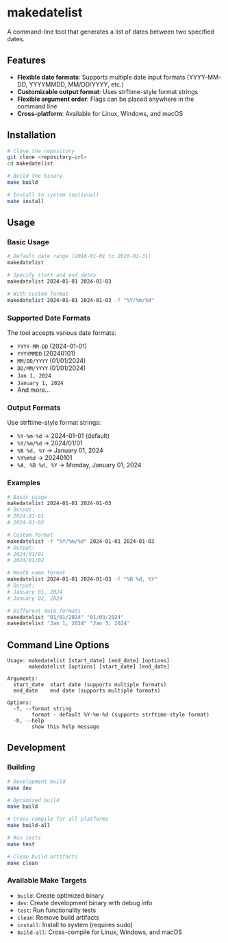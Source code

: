 # makedatelist

A command-line tool that generates a list of dates between two specified dates.

## Features

- **Flexible date formats**: Supports multiple date input formats (YYYY-MM-DD, YYYYMMDD, MM/DD/YYYY, etc.)
- **Customizable output format**: Uses strftime-style format strings
- **Flexible argument order**: Flags can be placed anywhere in the command line
- **Cross-platform**: Available for Linux, Windows, and macOS

## Installation

```bash
# Clone the repository
git clone <repository-url>
cd makedatelist

# Build the binary
make build

# Install to system (optional)
make install
```

## Usage

### Basic Usage

```bash
# Default date range (2016-01-01 to 2016-01-31)
makedatelist

# Specify start and end dates
makedatelist 2024-01-01 2024-01-03

# With custom format
makedatelist 2024-01-01 2024-01-03 -f "%Y/%m/%d"
```

### Supported Date Formats

The tool accepts various date formats:

- `YYYY-MM-DD` (2024-01-01)
- `YYYYMMDD` (20240101)
- `MM/DD/YYYY` (01/01/2024)
- `DD/MM/YYYY` (01/01/2024)
- `Jan 1, 2024`
- `January 1, 2024`
- And more...

### Output Formats

Use strftime-style format strings:

- `%Y-%m-%d` → 2024-01-01 (default)
- `%Y/%m/%d` → 2024/01/01
- `%B %d, %Y` → January 01, 2024
- `%Y%m%d` → 20240101
- `%A, %B %d, %Y` → Monday, January 01, 2024

### Examples

```bash
# Basic usage
makedatelist 2024-01-01 2024-01-03
# Output:
# 2024-01-01
# 2024-01-02

# Custom format
makedatelist -f "%Y/%m/%d" 2024-01-01 2024-01-03
# Output:
# 2024/01/01
# 2024/01/02

# Month name format
makedatelist 2024-01-01 2024-01-03 -f "%B %d, %Y"
# Output:
# January 01, 2024
# January 02, 2024

# Different date formats
makedatelist "01/01/2024" "01/03/2024"
makedatelist "Jan 1, 2024" "Jan 3, 2024"
```

## Command Line Options

```
Usage: makedatelist [start_date] [end_date] [options]
       makedatelist [options] [start_date] [end_date]

Arguments:
  start_date  start date (supports multiple formats)
  end_date    end date (supports multiple formats)

Options:
  -f, --format string
        format - default %Y-%m-%d (supports strftime-style format)
  -h, --help
        show this help message
```

## Development

### Building

```bash
# Development build
make dev

# Optimized build
make build

# Cross-compile for all platforms
make build-all

# Run tests
make test

# Clean build artifacts
make clean
```

### Available Make Targets

- `build`: Create optimized binary
- `dev`: Create development binary with debug info
- `test`: Run functionality tests
- `clean`: Remove build artifacts
- `install`: Install to system (requires sudo)
- `build-all`: Cross-compile for Linux, Windows, and macOS
